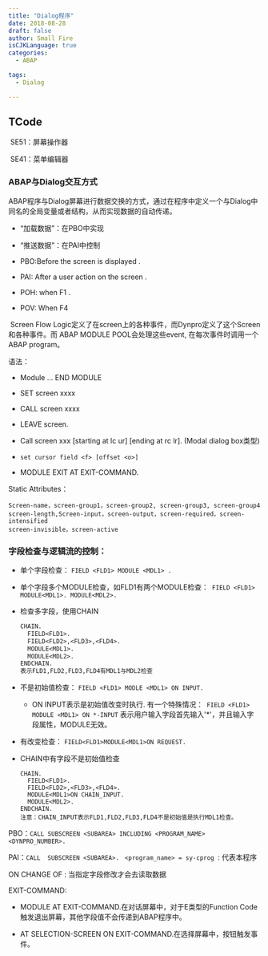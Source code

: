 ```yaml
---
title: "Dialog程序"
date: 2018-08-28
draft: false
author: Small Fire
isCJKLanguage: true
categories: 
  - ABAP

tags: 
  - Dialog

---
```


## TCode

​	SE51：屏幕操作器

​	SE41：菜单编辑器

### ABAP与Dialog交互方式

​	ABAP程序与Dialog屏幕进行数据交换的方式，通过在程序中定义一个与Dialog中同名的全局变量或者结构，从而实现数据的自动传递。

- “加载数据”：在PBO中实现

- “推送数据”：在PAI中控制

- PBO:Before the screen is displayed
  . 

- PAI: After a user action on the screen
  . 

- POH: when F1
  . 

- POV: When F4

​	Screen Flow Logic定义了在screen上的各种事件，而Dynpro定义了这个Screen和各种事件。而 ABAP MODULE POOL会处理这些event, 在每次事件时调用一个ABAP program。

语法：

- Module  ...  END MODULE 

- SET screen xxxx  

- CALL screen xxxx

- 
  LEAVE screen.          

- Call screen xxx   [starting at lc ur]
   [ending at rc lr].   (Modal dialog box类型)

- `set cursor field <f> [offset <o>]  `
- MODULE EXIT AT EXIT-COMMAND.

Static Attributes：

```JS
Screen-name，screen-group1，screen-group2, screen-group3, screen-group4
screen-length,Screen-input，screen-output，screen-required，screen-intensified
screen-invisible，screen-active
```

### 字段检查与逻辑流的控制：

- 单个字段检查： `FIELD <FLD1> MODULE <MDL1> .`

- 单个字段多个MODULE检查，如FLD1有两个MODULE检查：` FIELD <FLD1> MODULE<MDL1>.
  MODULE<MDL2>.`

- 检查多字段，使用CHAIN

  ```JSP
  CHAIN.
    FIELD<FLD1>.
    FIELD<FLD2>,<FLD3>,<FLD4>.
    MODULE<MDL1>.
    MODULE<MDL2>.
  ENDCHAIN.
  表示FLD1,FLD2,FLD3,FLD4有MDL1与MDL2检查
  ```

  

- 不是初始值检查：
  `FIELD <FLD1> MODLE <MDL1> ON INPUT.`
  - ON INPUT表示是初始值改变时执行.
    有一个特殊情况：` FIELD <FLD1> MODULE <MDL1> ON *-INPUT`
    表示用户输入字段首先输入'*'，并且输入字段属性，MODULE无效。

- 有改变检查：
  `FIELD<FLD1>MODULE<MDL1>ON REQUEST.`

- CHAIN中有字段不是初始值检查

  ```JS
  CHAIN.
    FIELD<FLD1>.
    FIELD<FLD2>,<FLD3>,<FLD4>.
    MODULE<MDL1>ON CHAIN_INPUT.
    MODULE<MDL2>.
  ENDCHAIN.
  注意：CHAIN_INPUT表示FLD1,FLD2,FLD3,FLD4不是初始值是执行MDL1检查。
  ```

PBO：`CALL SUBSCREEN <SUBAREA> INCLUDING <PROGRAM_NAME> <DYNPRO_NUMBER>.`

PAI：`CALL  SUBSCREEN <SUBAREA>. `    `<program_name> = sy-cprog `: 代表本程序

ON CHANGE OF : 当指定字段修改才会去读取数据

EXIT-COMMAND:

- MODULE <mod> AT EXIT-COMMAND.在对话屏幕中，对于E类型的Function Code触发退出屏幕，其他字段值不会传递到ABAP程序中。

- AT SELECTION-SCREEN ON EXIT-COMMAND.在选择屏幕中，按钮触发事件。



